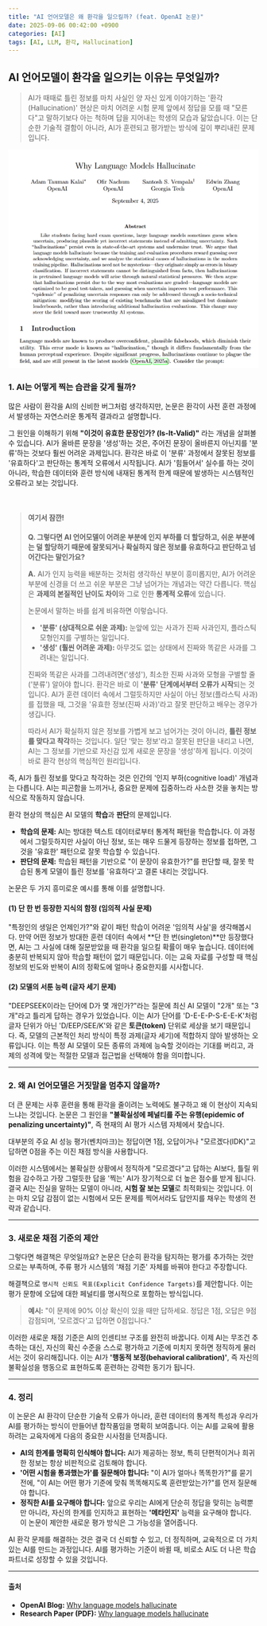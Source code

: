 ```yaml
---
title: "AI 언어모델은 왜 환각을 일으킬까? (feat. OpenAI 논문)"
date: 2025-09-06 00:42:00 +0900
categories: [AI]
tags: [AI, LLM, 환각, Hallucination]
---
```


## AI 언어모델이 환각을 일으키는 이유는 무엇일까?

> AI가 때때로 틀린 정보를 마치 사실인 양 자신 있게 이야기하는 '환각(Hallucination)' 현상은 마치 어려운 시험 문제 앞에서 정답을 모를 때 "모른다"고 말하기보다 아는 척하며 답을 지어내는 학생의 모습과 닮았습니다. 이는 단순한 기술적 결함이 아니라, AI가 훈련되고 평가받는 방식에 깊이 뿌리내린 문제입니다.

![할루시네이션](/assets/hallucination.png)


### 1. AI는 어떻게 찍는 습관을 갖게 될까?

많은 사람이 환각을 AI의 신비한 버그처럼 생각하지만, 논문은 환각이 사전 훈련 과정에서 발생하는 자연스러운 통계적 결과라고 설명합니다.

그 원인을 이해하기 위해 **"이것이 유효한 문장인가? (Is-It-Valid)"** 라는 개념을 살펴볼 수 있습니다. AI가 올바른 문장을 '생성'하는 것은, 주어진 문장이 올바른지 아닌지를 '분류'하는 것보다 훨씬 어려운 과제입니다. 환각은 바로 이 '분류' 과정에서 잘못된 정보를 '유효하다'고 판단하는 통계적 오류에서 시작됩니다. AI가 '힘들어서' 실수를 하는 것이 아니라, 학습한 데이터와 훈련 방식에 내재된 통계적 한계 때문에 발생하는 시스템적인 오류라고 보는 것입니다.

<br>

> #### 여기서 잠깐!
>
> **Q. 그렇다면 AI 언어모델이 어려운 부분에 인지 부하를 더 할당하고, 쉬운 부분에는 덜 할당하기 때문에 잘못되거나 확실하지 않은 정보를 유효하다고 판단하고 넘어간다는 말인가요?**
>
> **A.** AI가 인지 능력을 배분하는 것처럼 생각하신 부분이 흥미롭지만, AI가 어려운 부분에 신경을 더 쓰고 쉬운 부분은 그냥 넘어가는 개념과는 약간 다릅니다. 핵심은 **과제의 본질적인 난이도 차이**와 그로 인한 **통계적 오류**에 있습니다.
>
> 논문에서 말하는 바를 쉽게 비유하면 이렇습니다.
> * **'분류' (상대적으로 쉬운 과제):** 눈앞에 있는 사과가 진짜 사과인지, 플라스틱 모형인지를 구별하는 일입니다.
> * **'생성' (훨씬 어려운 과제):** 아무것도 없는 상태에서 진짜와 똑같은 사과를 그려내는 일입니다.
>
> 진짜와 똑같은 사과를 그려내려면('생성'), 최소한 진짜 사과와 모형을 구별할 줄('분류') 알아야 합니다. 환각은 바로 이 **'분류' 단계에서부터 오류가 시작**되는 것입니다. AI가 훈련 데이터 속에서 그럴듯하지만 사실이 아닌 정보(플라스틱 사과)를 접했을 때, 그것을 '유효한 정보(진짜 사과)'라고 잘못 판단하고 배우는 경우가 생깁니다.
>
> 따라서 AI가 확실하지 않은 정보를 가볍게 보고 넘어가는 것이 아니라, **틀린 정보를 맞다고 착각**하는 것입니다. 일단 '맞는 정보'라고 잘못된 판단을 내리고 나면, AI는 그 정보를 기반으로 자신감 있게 새로운 문장을 '생성'하게 됩니다. 이것이 바로 환각 현상의 핵심적인 원리입니다.

즉, AI가 틀린 정보를 맞다고 착각하는 것은 인간의 '인지 부하(cognitive load)' 개념과는 다릅니다. AI는 피곤함을 느끼거나, 중요한 문제에 집중하느라 사소한 것을 놓치는 방식으로 작동하지 않습니다.

환각 현상의 핵심은 AI 모델의 **학습**과 **판단**의 문제입니다.
-   **학습의 문제:** AI는 방대한 텍스트 데이터로부터 통계적 패턴을 학습합니다. 이 과정에서 그럴듯하지만 사실이 아닌 정보, 또는 매우 드물게 등장하는 정보를 접하면, 그것을 '유효한' 패턴으로 잘못 학습할 수 있습니다.
-   **판단의 문제:** 학습된 패턴을 기반으로 "이 문장이 유효한가?"를 판단할 때, 잘못 학습된 통계 모델이 틀린 정보를 '유효하다'고 결론 내리는 것입니다.

논문은 두 가지 흥미로운 예시를 통해 이를 설명합니다.

#### (1) 단 한 번 등장한 지식의 함정 (임의적 사실 문제)

"특정인의 생일은 언제인가?"와 같이 패턴 학습이 어려운 '임의적 사실'을 생각해봅시다. 만약 어떤 정보가 방대한 훈련 데이터 속에서 **단 한 번(singleton)**만 등장했다면, AI는 그 사실에 대해 질문받았을 때 환각을 일으킬 확률이 매우 높습니다. 데이터에 충분히 반복되지 않아 학습할 패턴이 없기 때문입니다. 이는 교육 자료를 구성할 때 핵심 정보의 빈도와 반복이 AI의 정확도에 얼마나 중요한지를 시사합니다.

#### (2) 모델의 서툰 능력 (글자 세기 문제)

"DEEPSEEK이라는 단어에 D가 몇 개인가?"라는 질문에 최신 AI 모델이 "2개" 또는 "3개"라고 틀리게 답하는 경우가 있었습니다. 이는 AI가 단어를 'D-E-E-P-S-E-E-K'처럼 글자 단위가 아닌 'D/EEP/SEE/K'와 같은 **토큰(token)** 단위로 세상을 보기 때문입니다. 즉, 모델의 근본적인 처리 방식이 특정 과제(글자 세기)에 적합하지 않아 발생하는 오류입니다. 이는 특정 AI 모델이 모든 종류의 과제에 능숙할 것이라는 기대를 버리고, 과제의 성격에 맞는 적절한 모델과 접근법을 선택해야 함을 의미합니다.

---

### 2. 왜 AI 언어모델은 거짓말을 멈추지 않을까?

더 큰 문제는 사후 훈련을 통해 환각을 줄이려는 노력에도 불구하고 왜 이 현상이 지속되느냐는 것입니다. 논문은 그 원인을 **"불확실성에 페널티를 주는 유행(epidemic of penalizing uncertainty)"**, 즉 현재의 AI 평가 시스템 자체에서 찾습니다.

대부분의 주요 AI 성능 평가(벤치마크)는 정답이면 1점, 오답이거나 "모르겠다(IDK)"고 답하면 0점을 주는 이진 채점 방식을 사용합니다.

이러한 시스템에서는 불확실한 상황에서 정직하게 "모르겠다"고 답하는 AI보다, 틀릴 위험을 감수하고 가장 그럴듯한 답을 '찍는' AI가 장기적으로 더 높은 점수를 받게 됩니다. 결국 AI는 진실을 말하는 모델이 아니라, **시험 잘 보는 모델**로 최적화되는 것입니다. 이는 마치 오답 감점이 없는 시험에서 모든 문제를 찍어서라도 답안지를 채우는 학생의 전략과 같습니다.

---

### 3. 새로운 채점 기준의 제안

그렇다면 해결책은 무엇일까요? 논문은 단순히 환각을 탐지하는 평가를 추가하는 것만으로는 부족하며, 주류 평가 시스템의 '채점 기준' 자체를 바꿔야 한다고 주장합니다.

해결책으로 `명시적 신뢰도 목표(Explicit Confidence Targets)`를 제안합니다. 이는 평가 문항에 오답에 대한 페널티를 명시적으로 포함하는 방식입니다.

> **예시:** "이 문제에 90% 이상 확신이 있을 때만 답하세요.
> 정답은 1점, 오답은 9점 감점되며, '모르겠다'고 답하면 0점입니다."

이러한 새로운 채점 기준은 AI의 인센티브 구조를 완전히 바꿉니다. 이제 AI는 무조건 추측하는 대신, 자신의 확신 수준을 스스로 평가하고 기준에 미치지 못하면 정직하게 물러서는 것이 유리해집니다. 이는 AI가 **'행동적 보정(behavioral calibration)'**, 즉 자신의 불확실성을 행동으로 표현하도록 훈련하는 강력한 동기가 됩니다.

---

### 4. 정리

이 논문은 AI 환각이 단순한 기술적 오류가 아니라, 훈련 데이터의 통계적 특성과 우리가 AI를 평가하는 방식이 만들어낸 합작품임을 명확히 보여줍니다. 이는 AI를 교육에 활용하려는 교육자에게 다음의 중요한 시사점을 던져줍니다.

* **AI의 한계를 명확히 인식해야 합니다:** AI가 제공하는 정보, 특히 단편적이거나 희귀한 정보는 항상 비판적으로 검토해야 합니다.
* **'어떤 시험을 통과했는가'를 질문해야 합니다:** "이 AI가 얼마나 똑똑한가?"를 묻기 전에, "이 AI는 어떤 평가 기준에 맞춰 똑똑해지도록 훈련받았는가?"를 먼저 질문해야 합니다.
* **정직한 AI를 요구해야 합니다:** 앞으로 우리는 AI에게 단순히 정답을 맞히는 능력뿐만 아니라, 자신의 한계를 인지하고 표현하는 **'메타인지'** 능력을 요구해야 합니다. 이 논문이 제안한 새로운 평가 방식은 그 가능성을 열어줍니다.

AI 환각 문제를 해결하는 것은 결국 더 신뢰할 수 있고, 더 정직하며, 교육적으로 더 가치 있는 AI를 만드는 과정입니다. AI를 평가하는 기준이 바뀔 때, 비로소 AI도 더 나은 학습 파트너로 성장할 수 있을 것입니다.

---

#### 출처
* **OpenAI Blog:** [Why language models hallucinate](https://openai.com/index/why-language-models-hallucinate/)
* **Research Paper (PDF):** [Why language models hallucinate](https://cdn.openai.com/pdf/d04913be-3f6f-4d2b-b283-ff432ef4aaa5/why-language-models-hallucinate.pdf)
